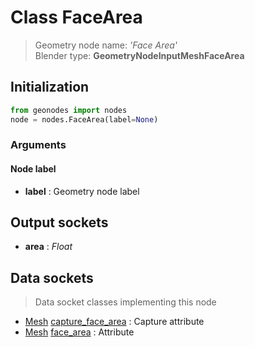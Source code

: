 
# Class FaceArea

> Geometry node name: _'Face Area'_<br>Blender type:  **GeometryNodeInputMeshFaceArea**

## Initialization


```python
from geonodes import nodes
node = nodes.FaceArea(label=None)
```


### Arguments


#### Node label



- **label** : Geometry node label



## Output sockets



- **area** : _Float_



## Data sockets

> Data socket classes implementing this node


- [Mesh](./sockets/Mesh.md) [capture_face_area](./sockets/Mesh.md#capture_face_area) : Capture attribute
- [Mesh](./sockets/Mesh.md) [face_area](./sockets/Mesh.md#face_area) : Attribute


